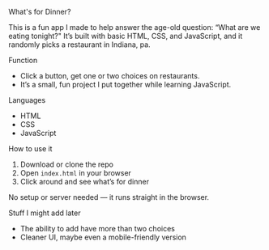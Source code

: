 What's for Dinner?

This is a fun app I made to help answer the age-old question: “What are we eating tonight?"
It’s built with basic HTML, CSS, and JavaScript, and it randomly picks a restaurant in Indiana, pa.

Function

- Click a button, get one or two choices on restaurants.
- It’s a small, fun project I put together while learning JavaScript.

Languages

- HTML
- CSS
- JavaScript

How to use it

1. Download or clone the repo
2. Open `index.html` in your browser
3. Click around and see what’s for dinner

No setup or server needed — it runs straight in the browser.

Stuff I might add later

- The ability to add have more than two choices
- Cleaner UI, maybe even a mobile-friendly version



